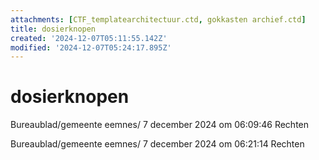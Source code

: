 ```yaml
---
attachments: [CTF_templatearchitectuur.ctd, gokkasten archief.ctd]
title: dosierknopen
created: '2024-12-07T05:11:55.142Z'
modified: '2024-12-07T05:24:17.895Z'
---
```


# dosierknopen 
Bureaublad/gemeente eemnes/
7 december 2024 om 06∶09∶46
Rechten

Bureaublad/gemeente eemnes/
7 december 2024 om 06∶21∶14
Rechten
